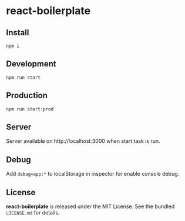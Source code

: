 # react-boilerplate

## Install
```
npm i
```

## Development
```
npm run start
```

## Production
```
npm run start:prod
```

## Server
Server available on http://localhost:3000 when start task is run.

## Debug
Add `debug=app:*` to localStorage in inspector for enable console debug.

## License
**react-boilerplate** is released under the MIT License. See the bundled `LICENSE.md` for details.
